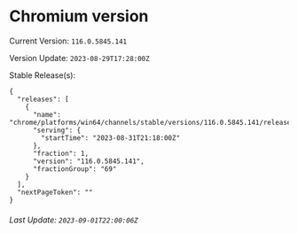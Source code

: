 # Chromium version

Current Version: `116.0.5845.141`

Version Update: `2023-08-29T17:28:00Z`

Stable Release(s):
```
{
  "releases": [
    {
      "name": "chrome/platforms/win64/channels/stable/versions/116.0.5845.141/releases/1693516680",
      "serving": {
        "startTime": "2023-08-31T21:18:00Z"
      },
      "fraction": 1,
      "version": "116.0.5845.141",
      "fractionGroup": "69"
    }
  ],
  "nextPageToken": ""
}
```

###### Last Update: `2023-09-01T22:00:06Z`
        